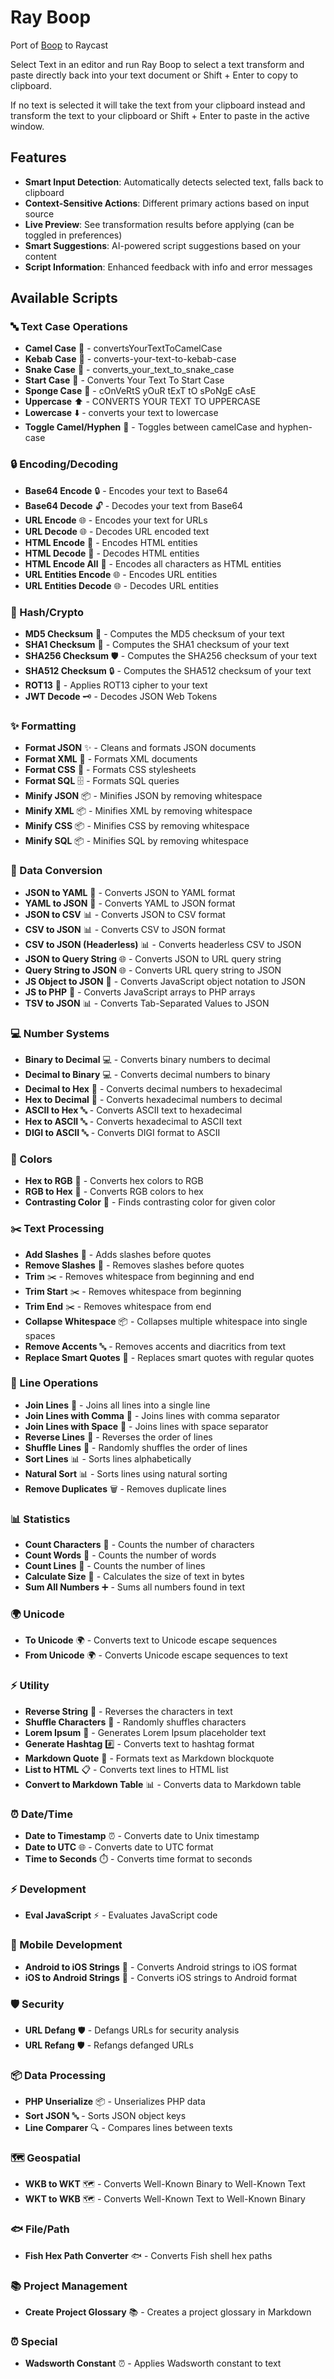 # Ray Boop
Port of [Boop](https://github.com/IvanMathy/Boop) to Raycast

Select Text in an editor and run Ray Boop to select a text transform and paste directly back into your text document or Shift + Enter to copy to clipboard.

If no text is selected it will take the text from your clipboard instead and transform the text to your clipboard or Shift + Enter to paste in the active window.

## Features

- **Smart Input Detection**: Automatically detects selected text, falls back to clipboard
- **Context-Sensitive Actions**: Different primary actions based on input source
- **Live Preview**: See transformation results before applying (can be toggled in preferences)
- **Smart Suggestions**: AI-powered script suggestions based on your content
- **Script Information**: Enhanced feedback with info and error messages

## Available Scripts

### 🔤 Text Case Operations
- **Camel Case** 🐫 - convertsYourTextToCamelCase
- **Kebab Case** 🔗 - converts-your-text-to-kebab-case
- **Snake Case** 🐍 - converts_your_text_to_snake_case
- **Start Case** 🎯 - Converts Your Text To Start Case
- **Sponge Case** 🧽 - cOnVeRtS yOuR tExT tO sPoNgE cAsE
- **Uppercase** ⬆️ - CONVERTS YOUR TEXT TO UPPERCASE
- **Lowercase** ⬇️ - converts your text to lowercase
- **Toggle Camel/Hyphen** 🔄 - Toggles between camelCase and hyphen-case

### 🔒 Encoding/Decoding
- **Base64 Encode** 🔒 - Encodes your text to Base64
- **Base64 Decode** 🔓 - Decodes your text from Base64
- **URL Encode** 🌐 - Encodes your text for URLs
- **URL Decode** 🌐 - Decodes URL encoded text
- **HTML Encode** 📝 - Encodes HTML entities
- **HTML Decode** 📝 - Decodes HTML entities
- **HTML Encode All** 📝 - Encodes all characters as HTML entities
- **URL Entities Encode** 🌐 - Encodes URL entities
- **URL Entities Decode** 🌐 - Decodes URL entities

### 🔐 Hash/Crypto
- **MD5 Checksum** 🔐 - Computes the MD5 checksum of your text
- **SHA1 Checksum** 🔑 - Computes the SHA1 checksum of your text
- **SHA256 Checksum** 🛡️ - Computes the SHA256 checksum of your text
- **SHA512 Checksum** 🔒 - Computes the SHA512 checksum of your text
- **ROT13** 🔄 - Applies ROT13 cipher to your text
- **JWT Decode** 🗝️ - Decodes JSON Web Tokens

### ✨ Formatting
- **Format JSON** ✨ - Cleans and formats JSON documents
- **Format XML** 📄 - Formats XML documents
- **Format CSS** 🎨 - Formats CSS stylesheets
- **Format SQL** 🗄️ - Formats SQL queries
- **Minify JSON** 📦 - Minifies JSON by removing whitespace
- **Minify XML** 📦 - Minifies XML by removing whitespace
- **Minify CSS** 📦 - Minifies CSS by removing whitespace
- **Minify SQL** 📦 - Minifies SQL by removing whitespace

### 🔄 Data Conversion
- **JSON to YAML** 🔄 - Converts JSON to YAML format
- **YAML to JSON** 🔄 - Converts YAML to JSON format
- **JSON to CSV** 📊 - Converts JSON to CSV format
- **CSV to JSON** 📊 - Converts CSV to JSON format
- **CSV to JSON (Headerless)** 📊 - Converts headerless CSV to JSON
- **JSON to Query String** 🌐 - Converts JSON to URL query string
- **Query String to JSON** 🌐 - Converts URL query string to JSON
- **JS Object to JSON** 📝 - Converts JavaScript object notation to JSON
- **JS to PHP** 🔄 - Converts JavaScript arrays to PHP arrays
- **TSV to JSON** 📊 - Converts Tab-Separated Values to JSON

### 💻 Number Systems
- **Binary to Decimal** 💻 - Converts binary numbers to decimal
- **Decimal to Binary** 💻 - Converts decimal numbers to binary
- **Decimal to Hex** 🔢 - Converts decimal numbers to hexadecimal
- **Hex to Decimal** 🔢 - Converts hexadecimal numbers to decimal
- **ASCII to Hex** 🔤 - Converts ASCII text to hexadecimal
- **Hex to ASCII** 🔤 - Converts hexadecimal to ASCII text
- **DIGI to ASCII** 🔤 - Converts DIGI format to ASCII

### 🎨 Colors
- **Hex to RGB** 🎨 - Converts hex colors to RGB
- **RGB to Hex** 🎨 - Converts RGB colors to hex
- **Contrasting Color** 🌈 - Finds contrasting color for given color

### ✂️ Text Processing
- **Add Slashes** 💬 - Adds slashes before quotes
- **Remove Slashes** 🚫 - Removes slashes before quotes
- **Trim** ✂️ - Removes whitespace from beginning and end
- **Trim Start** ✂️ - Removes whitespace from beginning
- **Trim End** ✂️ - Removes whitespace from end
- **Collapse Whitespace** 📦 - Collapses multiple whitespace into single spaces
- **Remove Accents** 🔤 - Removes accents and diacritics from text
- **Replace Smart Quotes** 💬 - Replaces smart quotes with regular quotes

### 📏 Line Operations
- **Join Lines** 🔗 - Joins all lines into a single line
- **Join Lines with Comma** 🔗 - Joins lines with comma separator
- **Join Lines with Space** 🔗 - Joins lines with space separator
- **Reverse Lines** 🔄 - Reverses the order of lines
- **Shuffle Lines** 🎲 - Randomly shuffles the order of lines
- **Sort Lines** 📊 - Sorts lines alphabetically
- **Natural Sort** 📊 - Sorts lines using natural sorting
- **Remove Duplicates** 🗑️ - Removes duplicate lines

### 📊 Statistics
- **Count Characters** 🔢 - Counts the number of characters
- **Count Words** 📝 - Counts the number of words
- **Count Lines** 📏 - Counts the number of lines
- **Calculate Size** 📐 - Calculates the size of text in bytes
- **Sum All Numbers** ➕ - Sums all numbers found in text

### 🌍 Unicode
- **To Unicode** 🌍 - Converts text to Unicode escape sequences
- **From Unicode** 🌍 - Converts Unicode escape sequences to text

### ⚡ Utility
- **Reverse String** 🔄 - Reverses the characters in text
- **Shuffle Characters** 🎲 - Randomly shuffles characters
- **Lorem Ipsum** 📄 - Generates Lorem Ipsum placeholder text
- **Generate Hashtag** #️⃣ - Converts text to hashtag format
- **Markdown Quote** 💬 - Formats text as Markdown blockquote
- **List to HTML** 📋 - Converts text lines to HTML list
- **Convert to Markdown Table** 📊 - Converts data to Markdown table

### ⏰ Date/Time
- **Date to Timestamp** ⏰ - Converts date to Unix timestamp
- **Date to UTC** 🌐 - Converts date to UTC format
- **Time to Seconds** ⏱️ - Converts time format to seconds

### ⚡ Development
- **Eval JavaScript** ⚡ - Evaluates JavaScript code

### 📱 Mobile Development
- **Android to iOS Strings** 📱 - Converts Android strings to iOS format
- **iOS to Android Strings** 📱 - Converts iOS strings to Android format

### 🛡️ Security
- **URL Defang** 🛡️ - Defangs URLs for security analysis
- **URL Refang** 🛡️ - Refangs defanged URLs

### 📦 Data Processing
- **PHP Unserialize** 📦 - Unserializes PHP data
- **Sort JSON** 🔤 - Sorts JSON object keys
- **Line Comparer** 🔍 - Compares lines between texts

### 🗺️ Geospatial
- **WKB to WKT** 🗺️ - Converts Well-Known Binary to Well-Known Text
- **WKT to WKB** 🗺️ - Converts Well-Known Text to Well-Known Binary

### 🐟 File/Path
- **Fish Hex Path Converter** 🐟 - Converts Fish shell hex paths

### 📚 Project Management
- **Create Project Glossary** 📚 - Creates a project glossary in Markdown

### ⏰ Special
- **Wadsworth Constant** ⏰ - Applies Wadsworth constant to text